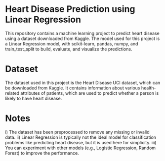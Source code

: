 # Heart Disease Prediction using Linear Regression
This repository contains a machine learning project to predict heart disease using a dataset downloaded from Kaggle. The model used for this project is a Linear Regression model, with scikit-learn, pandas, numpy, and train_test_split to build, evaluate, and visualize the predictions.
# Dataset
The dataset used in this project is the Heart Disease UCI dataset, which can be downloaded from Kaggle. It contains information about various health-related attributes of patients, which are used to predict whether a person is likely to have heart disease.
# Notes
i)   The dataset has been preprocessed to remove any missing or invalid data.
ii)  Linear Regression is typically not the ideal model for classification problems like predicting heart disease, but it is used here for simplicity.
iii) You can experiment with other models (e.g., Logistic Regression, Random Forest) to improve the performance.

